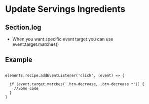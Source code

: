 # Update Servings Ingredients

## Section.log

- When you want specific event target you can use event.target.matches()

## Example

<pre><code>
elements.recipe.addEventListener('click', (event) => {
  
  if (event.target.matches('.btn-decrease, .btn-decrease *')) {
    //Some code
  }
}
</code></pre>
